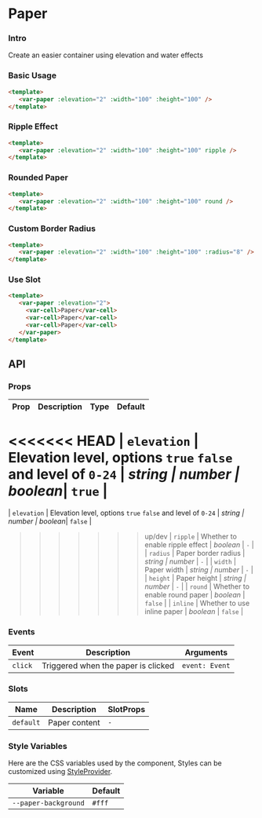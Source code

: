 # Paper

### Intro

Create an easier container using elevation and water effects

### Basic Usage

```html
<template>
   <var-paper :elevation="2" :width="100" :height="100" />
</template>
```

### Ripple Effect

```html
<template>
   <var-paper :elevation="2" :width="100" :height="100" ripple />
</template>
```

### Rounded Paper

```html
<template>
   <var-paper :elevation="2" :width="100" :height="100" round />
</template>
```

### Custom Border Radius

```html
<template>
   <var-paper :elevation="2" :width="100" :height="100" :radius="8" />
</template>
```

### Use Slot

```html
<template>
   <var-paper :elevation="2">
     <var-cell>Paper</var-cell>
     <var-cell>Paper</var-cell>
     <var-cell>Paper</var-cell>
   </var-paper>
</template>
```

## API

### Props

| Prop | Description | Type | Default |
| --- | --- | --- | --- |
<<<<<<< HEAD
| `elevation` | Elevation level, options `true` `false` and level of `0-24` | _string \| number \| boolean_|   `true`    |
=======
| `elevation` | Elevation level, options `true` `false` and level of `0-24` | _string \| number \| boolean_|   `false`    |
>>>>>>> up/dev
| `ripple` | Whether to enable ripple effect | _boolean_ | `-` |
| `radius` | Paper border radius | _string \| number_ | `-` |
| `width` | Paper width | _string \| number_ | `-` |
| `height` | Paper height | _string \| number_ | `-` |
| `round` | Whether to enable round paper | _boolean_ | `false` |
| `inline` | Whether to use inline paper | _boolean_ | `false` |

### Events

| Event | Description | Arguments |
| ------- | -------------- | -------------- |
| `click` | Triggered when the paper is clicked | `event: Event` |

### Slots

| Name | Description | SlotProps |
| --- | ----| ---- |
| `default` | Paper content | `-` |

### Style Variables

Here are the CSS variables used by the component, Styles can be customized using [StyleProvider](#/en-US/style-provider).

| Variable | Default |
| ------ | -------------|
| `--paper-background` | `#fff` |
